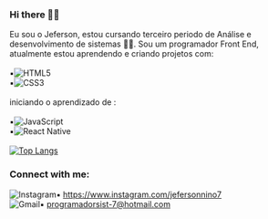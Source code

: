### Hi there 👋:memo:


Eu sou o Jeferson, estou cursando terceiro periodo de Análise e desenvolvimento de sistemas :man_student:. Sou um programador Front End, atualmente estou aprendendo e criando projetos com:
<br>
<br>
:black_small_square:![HTML5](https://img.shields.io/badge/html5-%23E34F26.svg?style=for-the-badge&logo=html5&logoColor=white)
 <br>
:black_small_square:![CSS3](https://img.shields.io/badge/css3-%231572B6.svg?style=for-the-badge&logo=css3&logoColor=white)
 <br>
 <br>
 iniciando o aprendizado de :
 <br>
 <br>
 :black_small_square:![JavaScript](https://img.shields.io/badge/javascript-%23323330.svg?style=for-the-badge&logo=javascript&logoColor=%23F7DF1E)
 <br>
 :black_small_square:![React Native](https://img.shields.io/badge/react_native-%2320232a.svg?style=for-the-badge&logo=react&logoColor=%2361DAFB)
 <br>
 <br>
[![Top Langs](https://github-readme-stats.vercel.app/api/top-langs/?username=Jeferson-7&langs_count=8)](https://github.com/anuraghazra/github-readme-stats)
<br>


 ### Connect with me:
![Instagram](https://img.shields.io/badge/Instagram-%23E4405F.svg?style=for-the-badge&logo=Instagram&logoColor=white):black_small_square:
  https://www.instagram.com/jefersonnino7
 <br>
![Gmail](https://img.shields.io/badge/Gmail-D14836?style=for-the-badge&logo=gmail&logoColor=white):black_small_square:
 programadorsist-7@hotmail.com
